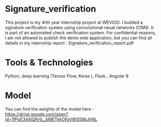 # Signature_verification
This project is my 4rth year internship project at WEVIOO. I builded a signature verification system using convolutional neual networks (CNN). It is part of an automated check verification system. For confidential reasons, I am not allowed to publish the demo web application, but you can find all details in my internship report : Signature_verification_report.pdf

# Tools & Technologies 

Python, deep learning (Tensor Flow, Keras ), Flask , Angular 8

# Model 
You can find the weights of the model here :  https://drive.google.com/open?id=1fPpE344lQKHL_bMETkkOfgVWS59bJhNL


